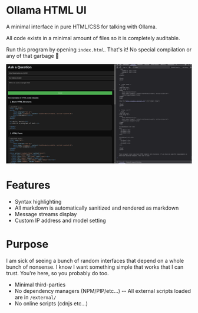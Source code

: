 # Ollama HTML UI

A minimal interface in pure HTML/CSS for talking with Ollama.

All code exists in a minimal amount of files so it is completely auditable.

Run this program by opening `index.html`. That's it! No special compilation or any of that garbage 🪽

![The interface](./docs/interface.png)

# Features

- Syntax highlighting
- All markdown is automatically sanitized and rendered as markdown
- Message streams display
- Custom IP address and model setting

# Purpose

I am sick of seeing a bunch of random interfaces that depend on a whole bunch of nonsense. I know I want something simple that works that I can trust. You're here, so you probably do too.

- Minimal third-parties
- No dependency managers (NPM/PIP/etc...) -- All external scripts loaded are in `/external/`
- No online scripts (cdnjs etc...)

